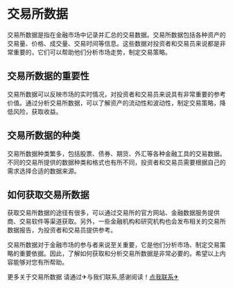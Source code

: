 # 交易所数据

交易所数据是指在金融市场中记录并汇总的交易数据。交易所数据包括各种资产的交易量、价格、成交量、交易时间等信息。这些数据对投资者和交易员来说都是非常重要的，它们可以帮助他们分析市场走势，制定交易策略。

## 交易所数据的重要性

交易所数据可以反映市场的实时情况，对投资者和交易员来说具有非常重要的参考价值。通过分析交易所数据，可以了解资产的流动性和波动性，制定交易策略，降低风险，获取收益。

## 交易所数据的种类

交易所数据种类繁多，包括股票、债券、期货、外汇等各种金融工具的交易数据。不同的交易所提供的数据种类和格式也有所不同，投资者和交易员需要根据自己的需求选择合适的数据来源。

## 如何获取交易所数据

获取交易所数据的途径有很多，可以通过交易所的官方网站、金融数据服务提供商、交易软件等渠道获取。另外，一些金融机构和研究机构也会发布相关的交易所数据报告，为投资者和交易员提供参考。

交易所数据对于金融市场的参与者来说至关重要，它是他们分析市场、制定交易策略的重要依据。因此，了解如何获取和分析交易所数据是非常必要的。希望以上内容能够对您有所帮助。

更多关于交易所数据 请通过✈与我们联系,感谢阅读！[点我联系✈](https://help.k02.cc)